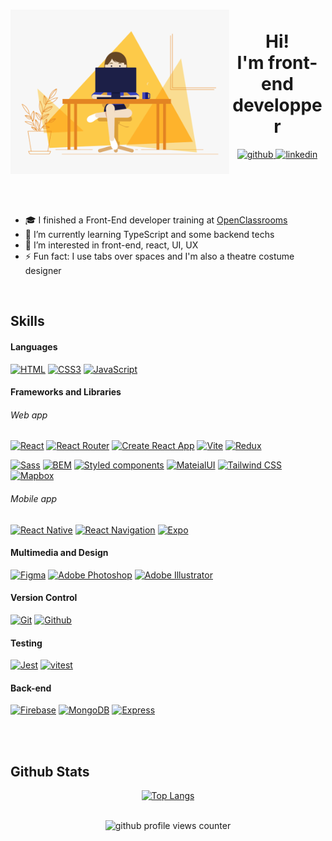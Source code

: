 <!---
SuperSandrine/SuperSandrine is a ✨ special ✨ repository because its `README.md` (this file) appears on your GitHub profile.
You can click the Preview link to take a look at your changes.
--->

<div id="header" >

  <img align="left" alt="GIF say hello" src="https://github.com/SuperSandrine/SuperSandrine/blob/main/woman-coder-say-hi.gif?raw=true" width="350" />

<div id="header-title" align="center">
  <h1>
    </br> Hi! </br> I'm front-end developper
  </h1>

  <a href="https://github.com/superSandrine" target="_blank">
    <img src=https://img.shields.io/badge/github-%2324292e.svg?&style=for-the-badge&logo=github&logoColor=white alt=github style="margin-bottom: 5px;" />
  </a>
  <a href="https://www.linkedin.com/in/sandrine-mestas-gleizes/" target="_blank">
    <img src=https://img.shields.io/badge/linkedin-%231E77B5.svg?&style=for-the-badge&logo=linkedin&logoColor=white alt=linkedin style="margin-bottom: 5px;" />
  </a>
  </br>
  </br>
  <img src="https://readme-typing-svg.herokuapp.com?font=Architects+Daughter&duration=3000&pause=200&color=414acf&center=true&vCenter=true&random=false&width=435&lines=I'm+Sandrine;freelance;working+remotely+since+2022" alt=""/>
  </div>
</div>
</br>
</br>


- 🎓 I finished a Front-End developer training at <a href="https://openclassrooms.com/en/paths/516-developpeur-dapplication-javascript-react">OpenClassrooms</a>
- 🌱 I’m currently learning TypeScript and some backend techs
- 👀 I’m interested in front-end, react, UI, UX
- ⚡ Fun fact: I use tabs over spaces and I'm also a theatre costume designer 

<br/>  


## Skills

#### Languages
[![HTML](https://img.shields.io/badge/html5%20-%23E34F26.svg?&style=for-the-badge&logo=html5&logoColor=white&labelColor=101010)](#)
[![CSS3](https://img.shields.io/badge/css3%20-%231572B6.svg?&style=for-the-badge&logo=css3&logoColor=white&labelColor=101010)](#)
[![JavaScript](https://img.shields.io/badge/JavaScript-F7DF1E?style=for-the-badge&logo=javascript&logoColor=white&labelColor=101010)](#)

#### Frameworks and Libraries
###### Web app 
[![React](https://img.shields.io/badge/react%20-61DAFB.svg?&style=for-the-badge&logo=react&logoColor=white&labelColor=101010)](#)
[![React Router](https://img.shields.io/badge/React%20Router-CA4245.svg?&style=for-the-badge&logo=reactRouter&logoColor=white&labelColor=101010)](#)
[![Create React App](https://img.shields.io/badge/Create%20React%20App-09D3AC.svg?&style=for-the-badge&logo=createReactApp&logoColor=white&labelColor=101010)](#)
[![Vite](https://img.shields.io/badge/vite%20-646CFF.svg?&style=for-the-badge&logo=vite&logoColor=white&labelColor=101010)](#) 
[![Redux](https://img.shields.io/badge/redux%20toolkit-764ABC.svg?&style=for-the-badge&logo=redux&logoColor=white&labelColor=101010)](#)
</br>

[![Sass](https://img.shields.io/badge/Sass%20-CC6699.svg?&style=for-the-badge&logo=sass&logoColor=white&labelColor=101010)](#)
[![BEM](https://img.shields.io/badge/BEM%20-000000.svg?&style=for-the-badge&logo=bem&logoColor=white&labelColor=101010)](#)
[![Styled components](https://img.shields.io/badge/Styled%20components%20-DB7093.svg?&style=for-the-badge&logo=styled-components&logoColor=white&labelColor=101010)](#)
[![MateialUI](https://img.shields.io/badge/MaterialUI%20-007FFF.svg?&style=for-the-badge&logo=MUI&logoColor=white&labelColor=101010)](#)
[![Tailwind CSS](https://img.shields.io/badge/Tailwind%20CSS%20-06B6D4.svg?&style=for-the-badge&logo=tailwind%20css&logoColor=white&labelColor=101010)](#)
[![Mapbox](https://img.shields.io/badge/Mapbox%20-000000.svg?&style=for-the-badge&logo=mapbox&logoColor=white&labelColor=101010)](#)

###### Mobile app
[![React Native](https://img.shields.io/badge/react%20native-61DAFB.svg?&style=for-the-badge&logo=react&logoColor=white&labelColor=101010)](#)
[![React Navigation](https://img.shields.io/badge/react%20navigation-c2a1e2.svg?&style=for-the-badge&logo=react&logoColor=white&labelColor=101010)](#)
[![Expo](https://img.shields.io/badge/expo%20-101010.svg?&style=for-the-badge&logo=expo&logoColor=%white&labelColor=101010)](#)


#### Multimedia and Design

[![Figma](https://img.shields.io/badge/Figma-F24E1E.svg?&style=for-the-badge&logo=figma&logoColor=white&labelColor=101010)](#)
[![Adobe Photoshop](https://img.shields.io/badge/adobe%20photoshop%20-%2331A8FF.svg?&style=for-the-badge&logo=adobe%20photoshop&logoColor=white&labelColor=101010)](#)
[![Adobe Illustrator](https://img.shields.io/badge/adobe%20photoshop%20-FF9A00.svg?&style=for-the-badge&logo=adobe%20illustrator&logoColor=white&labelColor=101010)](#)


#### Version Control

[![Git](https://img.shields.io/badge/git%20-%23F05033.svg?&style=for-the-badge&logo=git&logoColor=white&labelColor=101010)](#)
[![Github](https://img.shields.io/badge/github%20-181717.svg?&style=for-the-badge&logo=github&logoColor=whit&logoColor=white&labelColor=101010)](#)

#### Testing

[![Jest](https://img.shields.io/badge/jest-ac425a.svg?&style=for-the-badge&logo=jest&logoColor=white&labelColor=101010)](#)
[![vitest](https://img.shields.io/badge/vitest-6E9F18.svg?&style=for-the-badge&logo=Vitest&logoColor=white&labelColor=101010)](#)

#### Back-end

[![Firebase](https://img.shields.io/badge/Firebase-FFCA28?style=for-the-badge&logo=firebase&logoColor=white&labelColor=101010)](#)
[![MongoDB](https://img.shields.io/badge/MongoDB-47A248?style=for-the-badge&logo=mongodb&logoColor=white&labelColor=101010)](#)
[![Express](https://img.shields.io/badge/Express-000000?style=for-the-badge&logo=express&logoColor=white&labelColor=101010)](#)


</br>
</br>

## Github Stats  


<div align="center">

[![Top Langs](https://github-readme-stats.vercel.app/api/top-langs/?username=SuperSandrine&layout=compact&title_color=260781&hide_border=true&border_radius=0&text_color=260781&bg_color=-30,ffffff,fff2bc,ffb500,ffe267,fff2bc,4f12ff,414acf)](https://github.com/SuperSandrine/github-readme-stats)


</div>  

<br/>  
<div align="center">
<img src="https://komarev.com/ghpvc/?username=SuperSandrine&&style=for-the-badge&color=414acf" alt="github profile views counter" />
</div>  


